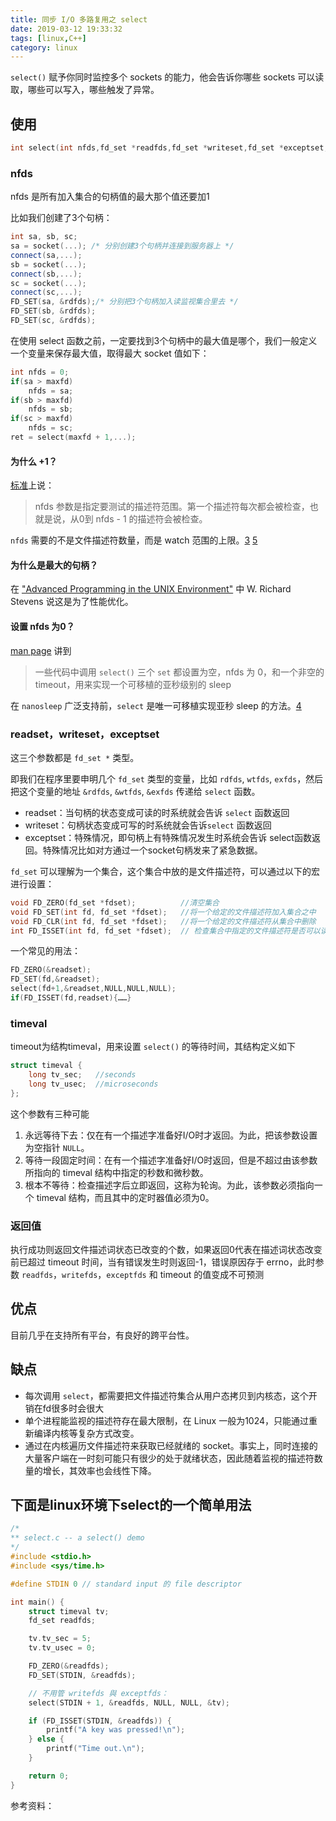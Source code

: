 ```yaml
---
title: 同步 I/O 多路复用之 select
date: 2019-03-12 19:33:32
tags: [linux,C++]
category: linux
---
```



`select()`  赋予你同时监控多个 sockets 的能力，他会告诉你哪些 sockets 可以读取，哪些可以写入，哪些触发了异常。

<!--more-->

## 使用

```c++
int select(int nfds,fd_set *readfds,fd_set *writeset,fd_set *exceptset,const struct timeval *timeout)

```

### nfds 

nfds 是所有加入集合的句柄值的最大那个值还要加1

比如我们创建了3个句柄：

```c++
int sa, sb, sc;
sa = socket(...); /* 分别创建3个句柄并连接到服务器上 */
connect(sa,...);
sb = socket(...);
connect(sb,...);
sc = socket(...);
connect(sc,...);
FD_SET(sa, &rdfds);/* 分别把3个句柄加入读监视集合里去 */
FD_SET(sb, &rdfds);
FD_SET(sc, &rdfds);
```

在使用 select 函数之前，一定要找到3个句柄中的最大值是哪个，我们一般定义一个变量来保存最大值，取得最大 socket 值如下：

```c++
int nfds = 0;
if(sa > maxfd)
	nfds = sa;
if(sb > maxfd)
	nfds = sb;
if(sc > maxfd)
	nfds = sc;
ret = select(maxfd + 1,...);
```

#### 为什么 +1？

[标准](http://pubs.opengroup.org/onlinepubs/9699919799/functions/pselect.html)上说：

> nfds 参数是指定要测试的描述符范围。第一个描述符每次都会被检查，也就是说，从0到 nfds - 1 的描述符会被检查。

`nfds` 需要的不是文件描述符数量，而是 watch 范围的上限。[3]  [5]

#### 为什么是最大的句柄？

在  ["Advanced Programming in the UNIX Environment"](http://www.apuebook.com/) 中 W. Richard Stevens 说这是为了性能优化。

####  设置 nfds 为0？

[man page](http://linux.die.net/man/2/select) 讲到

> 一些代码中调用 `select()` 三个 `set` 都设置为空，nfds 为 0，和一个非空的 timeout，用来实现一个可移植的亚秒级别的 sleep

在 `nanosleep` 广泛支持前，`select` 是唯一可移植实现亚秒 sleep 的方法。[4]

### readset，writeset，exceptset

这三个参数都是 `fd_set *` 类型。

即我们在程序里要申明几个 `fd_set` 类型的变量，比如 `rdfds`, `wtfds`, `exfds`，然后把这个变量的地址 `&rdfds`, `&wtfds`, `&exfds` 传递给 `select` 函数。

- readset：当句柄的状态变成可读的时系统就会告诉 `select` 函数返回
- writeset：句柄状态变成可写的时系统就会告诉`select` 函数返回
- exceptset：特殊情况，即句柄上有特殊情况发生时系统会告诉 select函数返回。特殊情况比如对方通过一个socket句柄发来了紧急数据。

`fd_set` 可以理解为一个集合，这个集合中放的是文件描述符，可以通过以下的宏进行设置：

```c++
void FD_ZERO(fd_set *fdset);          //清空集合
void FD_SET(int fd, fd_set *fdset);   //将一个给定的文件描述符加入集合之中
void FD_CLR(int fd, fd_set *fdset);   //将一个给定的文件描述符从集合中删除
int FD_ISSET(int fd, fd_set *fdset);  // 检查集合中指定的文件描述符是否可以读写 
```
一个常见的用法：
```c++
FD_ZERO(&readset);
FD_SET(fd,&readset);
select(fd+1,&readset,NULL,NULL,NULL);
if(FD_ISSET(fd,readset){……}
```



### timeval

timeout为结构timeval，用来设置 `select()` 的等待时间，其结构定义如下

```c++
struct timeval {
    long tv_sec;   //seconds
    long tv_usec;  //microseconds
};
```

这个参数有三种可能

1. 永远等待下去：仅在有一个描述字准备好I/O时才返回。为此，把该参数设置为空指针 `NULL`。
2. 等待一段固定时间：在有一个描述字准备好I/O时返回，但是不超过由该参数所指向的 timeval 结构中指定的秒数和微秒数。
3. 根本不等待：检查描述字后立即返回，这称为轮询。为此，该参数必须指向一个 timeval 结构，而且其中的定时器值必须为0。

### 返回值

执行成功则返回文件描述词状态已改变的个数，如果返回0代表在描述词状态改变前已超过 timeout 时间，当有错误发生时则返回-1，错误原因存于 errno，此时参数 `readfds`，`writefds`，`exceptfds` 和 timeout 的值变成不可预测

## 优点

目前几乎在支持所有平台，有良好的跨平台性。

##  缺点

- 每次调用 `select`，都需要把文件描述符集合从用户态拷贝到内核态，这个开销在fd很多时会很大
- 单个进程能监视的描述符存在最大限制，在 Linux 一般为1024，只能通过重新编译内核等复杂方式改变。
- 通过在内核遍历文件描述符来获取已经就绪的 socket。事实上，同时连接的大量客户端在一时刻可能只有很少的处于就绪状态，因此随着监视的描述符数量的增长，其效率也会线性下降。

## 下面是linux环境下select的一个简单用法

```c++
/*
** select.c -- a select() demo
*/
#include <stdio.h>
#include <sys/time.h>

#define STDIN 0 // standard input 的 file descriptor

int main() {
    struct timeval tv;
    fd_set readfds;

    tv.tv_sec = 5;
    tv.tv_usec = 0;

    FD_ZERO(&readfds);
    FD_SET(STDIN, &readfds);

    // 不用管 writefds 與 exceptfds：
    select(STDIN + 1, &readfds, NULL, NULL, &tv);

    if (FD_ISSET(STDIN, &readfds)) {
        printf("A key was pressed!\n");
    } else {
        printf("Time out.\n");
    }

    return 0;
}
```






参考资料：

[1]: http://www.cnblogs.com/Anker/archive/2013/08/14/3258674.html

[2]: http://jackxiang.com/post/3398/

[3]: https://unix.stackexchange.com/questions/7742/whats-the-purpose-of-the-first-argument-to-select-system-call
[4]: https://stackoverflow.com/questions/16767845/what-does-select-do-when-nfds-is-0
[5]: https://stackoverflow.com/questions/12025133/select-from-multiply-sockets-right-nfds-value?rq=1
